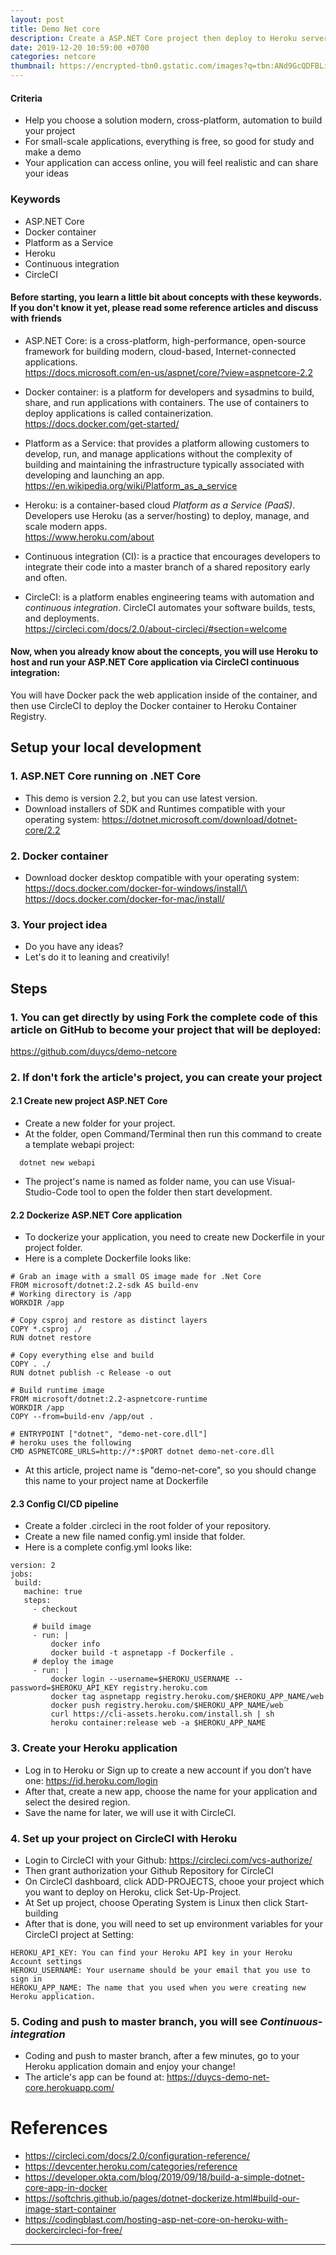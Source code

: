 ```yaml
---
layout: post
title: Demo Net core
description: Create a ASP.NET Core project then deploy to Heroku server via CircleCI continuous integration
date: 2019-12-20 10:59:00 +0700
categories: netcore
thumbnail: https://encrypted-tbn0.gstatic.com/images?q=tbn:ANd9GcQDFBLiV7g3jgXbUlQ7zokd-FqAjL6Ok_ohNAuTyZM1szS-B8rRbg&s
---
```


#### Criteria
- Help you choose a solution modern, cross-platform, automation to build your project
- For small-scale applications, everything is free, so good for study and make a demo
- Your application can access online, you will feel realistic and can share your ideas

### Keywords
- ASP.NET Core
- Docker container
- Platform as a Service
- Heroku
- Continuous integration
- CircleCI

#### Before starting, you learn a little bit about concepts with these keywords. If you don't know it yet, please read some reference articles and discuss with friends
- ASP.NET Core: is a cross-platform, high-performance, open-source framework for building modern, cloud-based, Internet-connected applications.\
https://docs.microsoft.com/en-us/aspnet/core/?view=aspnetcore-2.2

- Docker container: is a platform for developers and sysadmins to build, share, and run applications with containers. The use of containers to deploy applications is called containerization.\
https://docs.docker.com/get-started/

- Platform as a Service: that provides a platform allowing customers to develop, run, and manage applications without the complexity of building and maintaining the infrastructure typically associated with developing and launching an app.\
https://en.wikipedia.org/wiki/Platform_as_a_service

- Heroku: is a container-based cloud *Platform as a Service (PaaS)*. Developers use Heroku (as a server/hosting) to deploy, manage, and scale modern apps.\
https://www.heroku.com/about

- Continuous integration (CI): is a practice that encourages developers to integrate their code into a master branch of a shared repository early and often.

- CircleCI: is a platform enables engineering teams with automation and *continuous integration*. CircleCI automates your software builds, tests, and deployments.\
https://circleci.com/docs/2.0/about-circleci/#section=welcome

#### Now, when you already know about the concepts, you will use Heroku to host and run your ASP.NET Core application via CircleCI continuous integration:
You will have Docker pack the web application inside of the container, and then use CircleCI to deploy the Docker container to Heroku Container Registry.


## Setup your local development

### 1. ASP.NET Core running on .NET Core 
- This demo is version 2.2, but you can use latest version.
- Download installers of SDK and Runtimes compatible with your operating system:
https://dotnet.microsoft.com/download/dotnet-core/2.2

### 2. Docker container
- Download docker desktop compatible with your operating system:\
https://docs.docker.com/docker-for-windows/install/\
https://docs.docker.com/docker-for-mac/install/

### 3. Your project idea
- Do you have any ideas? 
- Let's do it to leaning and creativily!

## Steps


### 1. You can get directly by using Fork the complete code of this article on GitHub to become your project that will be deployed:
https://github.com/duycs/demo-netcore

### 2. If don't fork the article's project, you can create your project
#### 2.1 Create new project ASP.NET Core
- Create a new folder for your project.
- At the folder, open Command/Terminal then run this command to create a template webapi project:
```
  dotnet new webapi
```
- The project's name is named as folder name, you can use Visual-Studio-Code tool to open the folder then start development. 

#### 2.2 Dockerize ASP.NET Core application
- To dockerize your application, you need to create new Dockerfile in your project folder.
- Here is a complete Dockerfile looks like:

```docker
# Grab an image with a small OS image made for .Net Core
FROM microsoft/dotnet:2.2-sdk AS build-env
# Working directory is /app
WORKDIR /app

# Copy csproj and restore as distinct layers
COPY *.csproj ./
RUN dotnet restore

# Copy everything else and build
COPY . ./
RUN dotnet publish -c Release -o out

# Build runtime image
FROM microsoft/dotnet:2.2-aspnetcore-runtime
WORKDIR /app
COPY --from=build-env /app/out .

# ENTRYPOINT ["dotnet", "demo-net-core.dll"]
# heroku uses the following
CMD ASPNETCORE_URLS=http://*:$PORT dotnet demo-net-core.dll
```
- At this article, project name is "demo-net-core", so you should change this name to your project name at Dockerfile

#### 2.3 Config CI/CD pipeline
- Create a folder .circleci in the root folder of your repository.
- Create a new file named config.yml inside that folder.
- Here is a complete config.yml looks like:

```
version: 2
jobs:
 build:
   machine: true
   steps:
     - checkout 

     # build image
     - run: |         
         docker info
         docker build -t aspnetapp -f Dockerfile .
     # deploy the image
     - run: |         
         docker login --username=$HEROKU_USERNAME --password=$HEROKU_API_KEY registry.heroku.com
         docker tag aspnetapp registry.heroku.com/$HEROKU_APP_NAME/web
         docker push registry.heroku.com/$HEROKU_APP_NAME/web                
         curl https://cli-assets.heroku.com/install.sh | sh
         heroku container:release web -a $HEROKU_APP_NAME
```

### 3. Create your Heroku application
- Log in to Heroku or Sign up to create a new account if you don’t have one:
https://id.heroku.com/login
- After that, create a new app, choose the name for your application and select the desired region.
- Save the name for later, we will use it with CircleCI.

### 4. Set up your project on CircleCI with Heroku
- Login to CircleCI with your Github:
https://circleci.com/vcs-authorize/
- Then grant authorization your Github Repository for CircleCI
- On CircleCI dashboard, click ADD-PROJECTS, chooe your project which you want to deploy on Heroku, click Set-Up-Project.
- At Set up project, choose Operating System is Linux then click Start-building
- After that is done, you will need to set up environment variables for your CircleCI project at Setting:
```
HEROKU_API_KEY: You can find your Heroku API key in your Heroku Account settings
HEROKU_USERNAME: Your username should be your email that you use to sign in
HEROKU_APP_NAME: The name that you used when you were creating new Heroku application.
```

### 5. Coding and push to master branch, you will see *Continuous-integration*
- Coding and push to master branch, after a few minutes, go to your Heroku application domain and enjoy your change!
- The article's app can be found at: https://duycs-demo-net-core.herokuapp.com/

# References
- https://circleci.com/docs/2.0/configuration-reference/
- https://devcenter.heroku.com/categories/reference
- https://developer.okta.com/blog/2019/09/18/build-a-simple-dotnet-core-app-in-docker
- https://softchris.github.io/pages/dotnet-dockerize.html#build-our-image-start-container
- https://codingblast.com/hosting-asp-net-core-on-heroku-with-dockercircleci-for-free/
---

